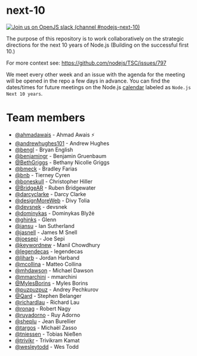 # next-10

[![Join us on OpenJS slack (channel #nodejs-next-10)](https://img.shields.io/badge/OpenJS%20Slack-%23nodejs--next--10-blue)](https://slack-invite.openjsf.org/)


The purpose of this repository is to work collaboratively on the strategic
directions for the next 10 years of Node.js (Building on the successful
first 10.)

For more context see: https://github.com/nodejs/TSC/issues/797

We meet every other week and an issue with the agenda for the meeting will be opened in the repo a few days
in advance. You can find the dates/times for future meetings on the Node.js [calendar](https://calendar.google.com/calendar/u/0/embed?src=nodejs.org_nr77ama8p7d7f9ajrpnu506c98@group.calendar.google.com) labeled as `Node.js Next 10 years`.

# Team members

- [@ahmadawais](https://github.com/ahmadawais) - Ahmad Awais ⚡️
- [@andrewhughes101](https://github.com/andrewhughes101) - Andrew Hughes
- [@bengl](https://github.com/bengl) - Bryan English
- [@benjamingr](https://github.com/benjamingr) - Benjamin Gruenbaum
- [@BethGriggs](https://github.com/BethGriggs) - Bethany Nicolle Griggs
- [@bmeck](https://github.com/bmeck) - Bradley Farias
- [@bnb](https://github.com/bnb) - Tierney Cyren
- [@boneskull](https://github.com/boneskull) - Christopher Hiller
- [@BridgeAR](https://github.com/BridgeAR) - Ruben Bridgewater
- [@darcyclarke](https://github.com/darcyclarke) - Darcy Clarke
- [@designMoreWeb](https://github.com/designMoreWeb) - Divy Tolia
- [@devsnek](https://github.com/devsnek) - devsnek
- [@dominykas](https://github.com/dominykas) - Dominykas Blyžė
- [@ghinks](https://github.com/ghinks) - Glenn
- [@iansu](https://github.com/iansu) - Ian Sutherland
- [@jasnell](https://github.com/jasnell) - James M Snell
- [@joesepi](https://github.com/joesepi) - Joe Sepi
- [@keywordnew](https://github.com/keywordnew) - Manil Chowdhury
- [@legendecas](https://github.com/legendecas) - legendecas
- [@ljharb](https://github.com/ljharb) - Jordan Harband
- [@mcollina](https://github.com/mcollina) - Matteo Collina
- [@mhdawson](https://github.com/mhdawson) - Michael Dawson
- [@mmarchini](https://github.com/mmarchini) - mmarchini
- [@MylesBorins](https://github.com/MylesBorins) - Myles Borins
- [@puzpuzpuz](https://github.com/puzpuzpuz) - Andrey Pechkurov
- [@Qard](https://github.com/Qard) - Stephen Belanger
- [@richardlau](https://github.com/richardlau) - Richard Lau
- [@ronag](https://github.com/ronag) - Robert Nagy
- [@ruyadorno](https://github.com/ruyadorno) - Ruy Adorno
- [@sheplu](https://github.com/sheplu) - Jean Burellier
- [@targos](https://github.com/targos) - Michaël Zasso
- [@tniessen](https://github.com/tniessen) - Tobias Nießen
- [@trivikr](https://github.com/trivikr) - Trivikram Kamat
- [@wesleytodd](https://github.com/wesleytodd) - Wes Todd
